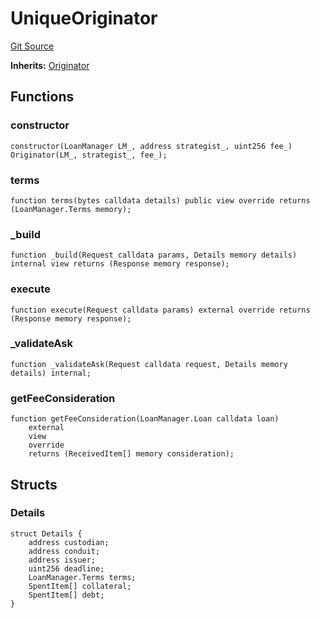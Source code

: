# UniqueOriginator
[Git Source](https://github.com/AstariaXYZ/starport/blob/3b5262d09059b9ae5a2377a67d883d25f8ae5aab/src/originators/UniqueOriginator.sol)

**Inherits:**
[Originator](/src/originators/Originator.sol/abstract.Originator.md)


## Functions
### constructor


```solidity
constructor(LoanManager LM_, address strategist_, uint256 fee_) Originator(LM_, strategist_, fee_);
```

### terms


```solidity
function terms(bytes calldata details) public view override returns (LoanManager.Terms memory);
```

### _build


```solidity
function _build(Request calldata params, Details memory details) internal view returns (Response memory response);
```

### execute


```solidity
function execute(Request calldata params) external override returns (Response memory response);
```

### _validateAsk


```solidity
function _validateAsk(Request calldata request, Details memory details) internal;
```

### getFeeConsideration


```solidity
function getFeeConsideration(LoanManager.Loan calldata loan)
    external
    view
    override
    returns (ReceivedItem[] memory consideration);
```

## Structs
### Details

```solidity
struct Details {
    address custodian;
    address conduit;
    address issuer;
    uint256 deadline;
    LoanManager.Terms terms;
    SpentItem[] collateral;
    SpentItem[] debt;
}
```

